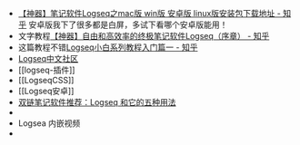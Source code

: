 - [【神器】笔记软件Logseq之mac版 win版 安卓版 linux版安装包下载地址 - 知乎](https://zhuanlan.zhihu.com/p/476782731 "【神器】笔记软件Logseq之mac版 win版 安卓版 linux版安装包下载地址 - 知乎")
  安卓版我下了很多都是白屏，多试下看哪个安卓版能用！
- 文字教程[【神器】自由和高效率的终极笔记软件Logseq（序章） - 知乎](https://zhuanlan.zhihu.com/p/438452843 "【神器】自由和高效率的终极笔记软件Logseq（序章） - 知乎")
- 这篇教程不错[Logseq小白系列教程入门篇一 - 知乎](https://zhuanlan.zhihu.com/p/343854552 "Logseq小白系列教程入门篇一 - 知乎")
- [Logseq中文社区]()
- [[logseq-插件]]
- [[LogseqCSS]]
- [[Logseq安卓]]
- [双链笔记软件推荐：Logseq 和它的五种用法](https://sspai.com/post/69503)
-
- Logsea 内嵌视频
-
